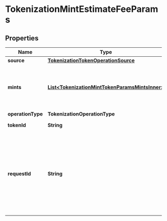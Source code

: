 

# TokenizationMintEstimateFeeParams


## Properties

| Name | Type | Description | Notes |
|------------ | ------------- | ------------- | -------------|
|**source** | [**TokenizationTokenOperationSource**](TokenizationTokenOperationSource.md) |  |  |
|**mints** | [**List&lt;TokenizationMintTokenParamsMintsInner&gt;**](TokenizationMintTokenParamsMintsInner.md) | Details for each token mint, including amount and address to mint to. |  |
|**operationType** | **TokenizationOperationType** |  |  |
|**tokenId** | **String** | The ID of the token. |  |
|**requestId** | **String** | The request ID that is used to track a transaction request. The request ID is provided by you and must be unique within your organization. |  [optional] |



